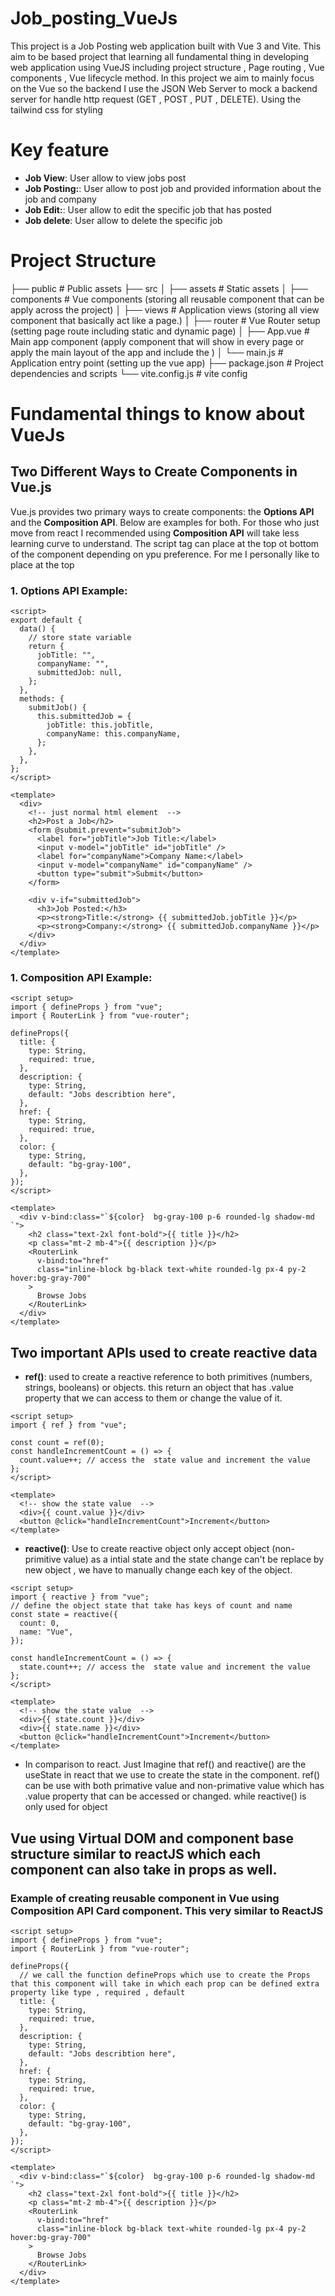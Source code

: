 # Job_posting_VueJs

This project is a Job Posting web application built with Vue 3 and Vite. This aim to be based project that learning all fundamental thing in developing web application using VueJS including project structure , Page routing , Vue components , Vue lifecycle method. In this project we aim to mainly focus on the Vue so the backend I use the JSON Web Server to mock a backend server for handle http request (GET , POST , PUT , DELETE). Using the tailwind css for styling

# Key feature

- **Job View**: User allow to view jobs post
- **Job Posting:**: User allow to post job and provided information about the job and company
- **Job Edit:**: User allow to edit the specific job that has posted
- **Job delete**: User allow to delete the specific job

# Project Structure

├── public # Public assets
├── src
│ ├── assets # Static assets
│ ├── components # Vue components (storing all reusable component that can be apply across the project)
│ ├── views # Application views (storing all view component that basically act like a page.)
│ ├── router # Vue Router setup (setting page route including static and dynamic page)
│ ├── App.vue # Main app component (apply component that will show in every page or apply the main layout of the app and include the <RouterView /> )
│ └── main.js # Application entry point (setting up the vue app)
├── package.json # Project dependencies and scripts
└── vite.config.js # vite config

# Fundamental things to know about VueJs

## Two Different Ways to Create Components in Vue.js

Vue.js provides two primary ways to create components: the **Options API** and the **Composition API**. Below are examples for both. For those who just move from react I recommended using **Composition API** will take less learning curve to understand. The script tag can place at the top ot bottom of the component depending on ypu preference. For me I personally like to place at the top

### 1. Options API Example:

```vue
<script>
export default {
  data() {
    // store state variable
    return {
      jobTitle: "",
      companyName: "",
      submittedJob: null,
    };
  },
  methods: {
    submitJob() {
      this.submittedJob = {
        jobTitle: this.jobTitle,
        companyName: this.companyName,
      };
    },
  },
};
</script>

<template>
  <div>
    <!-- just normal html element  -->
    <h2>Post a Job</h2>
    <form @submit.prevent="submitJob">
      <label for="jobTitle">Job Title:</label>
      <input v-model="jobTitle" id="jobTitle" />
      <label for="companyName">Company Name:</label>
      <input v-model="companyName" id="companyName" />
      <button type="submit">Submit</button>
    </form>

    <div v-if="submittedJob">
      <h3>Job Posted:</h3>
      <p><strong>Title:</strong> {{ submittedJob.jobTitle }}</p>
      <p><strong>Company:</strong> {{ submittedJob.companyName }}</p>
    </div>
  </div>
</template>
```

### 1. Composition API Example:

```vue
<script setup>
import { defineProps } from "vue";
import { RouterLink } from "vue-router";

defineProps({
  title: {
    type: String,
    required: true,
  },
  description: {
    type: String,
    default: "Jobs describtion here",
  },
  href: {
    type: String,
    required: true,
  },
  color: {
    type: String,
    default: "bg-gray-100",
  },
});
</script>

<template>
  <div v-bind:class="`${color}  bg-gray-100 p-6 rounded-lg shadow-md `">
    <h2 class="text-2xl font-bold">{{ title }}</h2>
    <p class="mt-2 mb-4">{{ description }}</p>
    <RouterLink
      v-bind:to="href"
      class="inline-block bg-black text-white rounded-lg px-4 py-2 hover:bg-gray-700"
    >
      Browse Jobs
    </RouterLink>
  </div>
</template>
```

## Two important APIs used to create reactive data

- **ref()**: used to create a reactive reference to both primitives (numbers, strings, booleans) or objects. this return an object that has .value property that we can access to them or change the value of it.

```vue
<script setup>
import { ref } from "vue";

const count = ref(0);
const handleIncrementCount = () => {
  count.value++; // access the  state value and increment the value
};
</script>

<template>
  <!-- show the state value  -->
  <div>{{ count.value }}</div>
  <button @click="handleIncrementCount">Increment</button>
</template>
```

- **reactive()**: Use to create reactive object only accept object (non-primitive value) as a intial state and the state change can't be replace by new object , we have to manually change each key of the object.

```vue
<script setup>
import { reactive } from "vue";
// define the object state that take has keys of count and name
const state = reactive({
  count: 0,
  name: "Vue",
});

const handleIncrementCount = () => {
  state.count++; // access the  state value and increment the value
};
</script>

<template>
  <!-- show the state value  -->
  <div>{{ state.count }}</div>
  <div>{{ state.name }}</div>
  <button @click="handleIncrementCount">Increment</button>
</template>
```

- In comparison to react. Just Imagine that ref() and reactive() are the useState in react that we use to create the state in the component. ref() can be use with both primative value and non-primative value which has .value property that can be accessed or changed. while reactive() is only used for object

## Vue using Virtual DOM and component base structure similar to reactJS which each component can also take in props as well.

### Example of creating reusable component in Vue using **Composition API** Card component. This very similar to ReactJS

```vue
<script setup>
import { defineProps } from "vue";
import { RouterLink } from "vue-router";

defineProps({
  // we call the function defineProps which use to create the Props that this component will take in which each prop can be defined extra property like type , required , default
  title: {
    type: String,
    required: true,
  },
  description: {
    type: String,
    default: "Jobs describtion here",
  },
  href: {
    type: String,
    required: true,
  },
  color: {
    type: String,
    default: "bg-gray-100",
  },
});
</script>

<template>
  <div v-bind:class="`${color}  bg-gray-100 p-6 rounded-lg shadow-md `">
    <h2 class="text-2xl font-bold">{{ title }}</h2>
    <p class="mt-2 mb-4">{{ description }}</p>
    <RouterLink
      v-bind:to="href"
      class="inline-block bg-black text-white rounded-lg px-4 py-2 hover:bg-gray-700"
    >
      Browse Jobs
    </RouterLink>
  </div>
</template>
```

